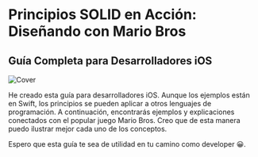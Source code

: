 # Principios SOLID en Acción: Diseñando con Mario Bros

## Guía Completa para Desarrolladores iOS

![Cover](https://github.com/Arturo7thDev/principios-solid-mario-bros/assets/99292355/2ad2b59c-7770-45ec-b756-315b9d42019e)

He creado esta guía para desarrolladores iOS. Aunque los ejemplos están en Swift, los principios se pueden aplicar a otros lenguajes de programación.
A continuación, encontrarás ejemplos y explicaciones conectados con el popular juego Mario Bros. Creo que de esta manera puedo ilustrar mejor cada uno de los conceptos.

Espero que esta guía te sea de utilidad en tu camino como developer 😀.
